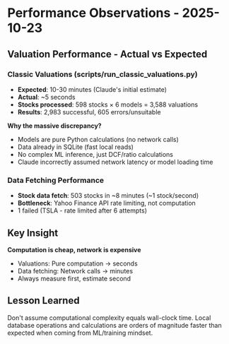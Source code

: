 # Performance Observations - 2025-10-23

## Valuation Performance - Actual vs Expected

### Classic Valuations (scripts/run_classic_valuations.py)
- **Expected**: 10-30 minutes (Claude's initial estimate)
- **Actual**: ~5 seconds
- **Stocks processed**: 598 stocks × 6 models = 3,588 valuations
- **Results**: 2,983 successful, 605 errors/unsuitable

**Why the massive discrepancy?**
- Models are pure Python calculations (no network calls)
- Data already in SQLite (fast local reads)
- No complex ML inference, just DCF/ratio calculations
- Claude incorrectly assumed network latency or model loading time

### Data Fetching Performance
- **Stock data fetch**: 503 stocks in ~8 minutes (~1 stock/second)
- **Bottleneck**: Yahoo Finance API rate limiting, not computation
- 1 failed (TSLA - rate limited after 6 attempts)

## Key Insight
**Computation is cheap, network is expensive**
- Valuations: Pure computation → seconds
- Data fetching: Network calls → minutes
- Always measure first, estimate second

## Lesson Learned
Don't assume computational complexity equals wall-clock time. Local database operations and calculations are orders of magnitude faster than expected when coming from ML/training mindset.
